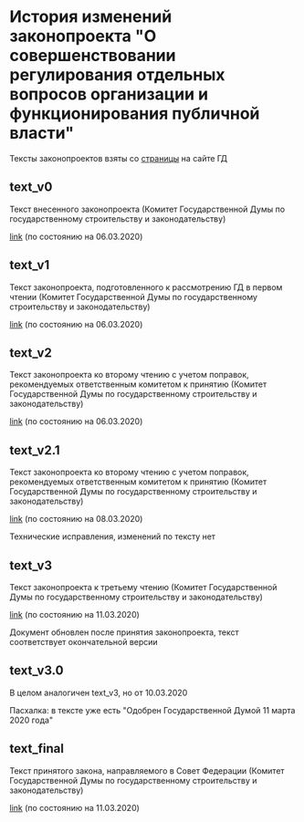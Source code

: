 # История изменений законопроекта "О совершенствовании регулирования отдельных вопросов организации и функционирования публичной власти"

Тексты законопроектов взяты со [страницы](https://sozd.duma.gov.ru/bill/885214-7) на сайте ГД

## text_v0

Текст внесенного законопроекта (Комитет Государственной Думы по государственному строительству и законодательству)

[link](http://sozd.duma.gov.ru/download/DFAB63F9-F7CB-435C-BD76-4809BC80E008) (по состоянию на 06.03.2020)

## text_v1

Текст законопроекта, подготовленного к рассмотрению ГД в первом чтении (Комитет Государственной Думы по государственному строительству и законодательству)

[link](http://sozd.duma.gov.ru/download/79C16532-4012-453E-B1E3-CF732E5F7347) (по состоянию на 06.03.2020)

## text_v2

Текст законопроекта ко второму чтению с учетом поправок, рекомендуемых ответственным комитетом к принятию (Комитет Государственной Думы по государственному строительству и законодательству)

[link](http://sozd.duma.gov.ru/download/2CE34E50-23B7-456C-ABAF-D11A85507103) (по состоянию на 06.03.2020)

## text_v2.1

Текст законопроекта ко второму чтению с учетом поправок, рекомендуемых ответственным комитетом к принятию (Комитет Государственной Думы по государственному строительству и законодательству)

[link](http://sozd.duma.gov.ru/download/E6A8FE10-DBE9-425B-8C50-D19634302378) (по состоянию на 08.03.2020)

Технические исправления, изменений по тексту нет

## text_v3

Текст законопроекта к третьему чтению (Комитет Государственной Думы по государственному строительству и законодательству)

[link](http://sozd.duma.gov.ru/download/D630F591-F546-498D-8213-014B43ACDF1B) (по состоянию на 11.03.2020)

Документ обновлен после принятия законопроекта, текст соответствует окончательной версии

## text_v3.0

В целом аналогичен text_v3, но от 10.03.2020

Пасхалка: в тексте уже есть "Одобрен Государственной Думой                          11 марта 2020 года"

## text_final

Текст принятого закона, направляемого в Совет Федерации (Комитет Государственной Думы по государственному строительству и законодательству)

[link](http://sozd.duma.gov.ru/download/7E417C45-0EA2-4755-B26B-6C841FA60BCB) (по состоянию на 11.03.2020)
